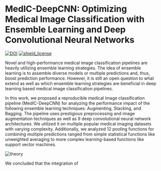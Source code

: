 # MedIC-DeepCNN: Optimizing Medical Image Classification with Ensemble Learning and Deep Convolutional Neural Networks

[![DOI](https://zenodo.org/badge/DOI/10.5281/zenodo.6457912.svg)](https://doi.org/10.5281/zenodo.6457912)
[![shield_license](https://img.shields.io/github/license/pmcafo/MedIC-DeepCNN)](https://www.gnu.org/licenses/gpl-3.0.en.html)

Novel and high-performance medical image classification pipelines are heavily utilizing ensemble learning strategies. The idea of ensemble learning is to assemble diverse models or multiple predictions and, thus, boost prediction performance. However, it is still an open question to what extend as well as which ensemble learning strategies are beneficial in deep learning based medical image classification pipelines.  

In this work, we proposed a reproducible medical image classification pipeline (MedIC-DeepCNN) for analyzing the performance impact of the following ensemble learning techniques: Augmenting, Stacking, and Bagging. The pipeline uses prestigious preprocessing and image augmentation techniques as well as 9 deep convolutional neural network architectures. We utilized it on multiple popular medical imaging datasets with varying complexity. Additionally, we analyzed 12 pooling functions for combining multiple predictions ranged from simple statistical functions like unweighted averaging to more complex learning-based functions like support vector machines.  

![theory](docs/figure.theory.png)

We concluded that the integration of